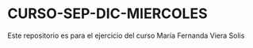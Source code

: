 # CURSO-SEP-DIC-MIERCOLES
Este repositorio es para el ejercicio del curso
María Fernanda Viera Solis 
